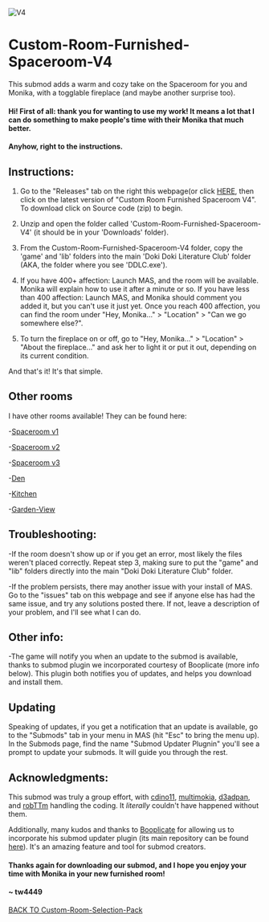 ![V4](https://preview.redd.it/xfh9v9yxaqm51.png?width=1920&format=png&auto=webp&s=0b573537b48f6b51b2cb7f415f77faafa36d1553)
# Custom-Room-Furnished-Spaceroom-V4
This submod adds a warm and cozy take on the Spaceroom for you and Monika, with a togglable fireplace (and maybe another surprise too).

#### Hi! First of all: thank you for wanting to use my work! It means a lot that I can do something to make people's time with their Monika that much better.

#### Anyhow, right to the instructions.

## Instructions:

1. Go to the "Releases" tab on the right this webpage(or click [HERE](https://github.com/tw4449-s-MAS-Submods/Custom-Room-Furnished-Spaceroom-V4/releases), then click on the latest version of "Custom Room Furnished Spaceroom V4". To download click on Source code (zip) to begin.

2. Unzip and open the folder called 'Custom-Room-Furnished-Spaceroom-V4' (it should be in your 'Downloads' folder).

3. From the Custom-Room-Furnished-Spaceroom-V4 folder, copy the 'game' and 'lib' folders into the main
   'Doki Doki Literature Club' folder (AKA, the folder where you see 'DDLC.exe').
   
4. If you have 400+ affection: Launch MAS, and the room will be available. Monika will explain how to use it after a minute or so. If you have less than 400 affection: Launch MAS, and Monika should comment you added it, but you can't use it just yet. Once you reach 400 affection, you can find the room under "Hey, Monika..." > "Location" > "Can we go somewhere else?".

5. To turn the fireplace on or off, go to "Hey, Monika..." > "Location" > "About the fireplace..." and ask her to light it or put it out, depending on its current condition.

And that's it! It's that simple.


## Other rooms

I have other rooms available! They can be found here:

-[Spaceroom v1](https://github.com/tw4449-s-MAS-Submods/Custom-Room-Furnished-Spaceroom-V1)

-[Spaceroom v2](https://github.com/tw4449-s-MAS-Submods/Custom-Room-Furnished-Spaceroom-V2)

-[Spaceroom v3](https://github.com/tw4449-s-MAS-Submods/Custom-Room-Furnished-Spaceroom-V3)

-[Den](https://github.com/tw4449-s-MAS-Submods/Custom-Room-Den)

-[Kitchen](https://github.com/tw4449-s-MAS-Submods/Custom-Room-Kitchen)

-[Garden-View](https://github.com/tw4449-s-MAS-Submods/Custom-Room-Garden-View)

## Troubleshooting:

-If the room doesn't show up or if you get an error, most likely the files weren't placed correctly. Repeat
   step 3, making sure to put the "game" and "lib" folders directly into the main "Doki Doki Literature Club"
   folder.

-If the problem persists, there may another issue with your install of MAS. Go to the "issues" tab on this
   webpage and see if anyone else has had the same issue, and try any solutions posted there. If not, leave a
   description of your problem, and I'll see what I can do.


## Other info:

-The game will notify you when an update to the submod is available, thanks to submod plugin we
   incorporated courtesy of Booplicate (more info below). This plugin both    notifies you of updates, and helps
   you download and install them.

## Updating

Speaking of updates, if you get a notification that an update is available, go to the "Submods" tab in your menu in MAS
(hit "Esc" to bring the menu up). In the Submods page, find the name "Submod Updater Plugnin" you'll see a prompt to update your submods. It will
guide you through the rest.

## Acknowledgments:

This submod was truly a group effort, with
[cdino11](https://github.com/cdino11), [multimokia](https://github.com/multimokia), [d3adpan](https://github.com/d3adpan), and [robTTm](https://github.com/robTTM) handling the coding. It *literally* couldn't have happened without them.

Additionally, many kudos and thanks to [Booplicate](https://github.com/Booplicate) for allowing us to incorporate his submod updater plugin (its main repository can be found [here](https://github.com/Booplicate/MAS-Submods-SubmodUpdaterPlugin)). It's an amazing feature and tool for submod creators.

#### Thanks again for downloading our submod, and I hope you enjoy your time with Monika in your new furnished room!

#### ~ tw4449

[BACK TO Custom-Room-Selection-Pack](https://github.com/tw4449-s-MAS-Submods/tw4449-Custom-Room-Selection-Pack-Main-Repository)
